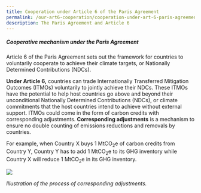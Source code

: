 ```yaml
---
title: Cooperation under Article 6 of the Paris Agreement
permalink: /our-art6-cooperation/cooperation-under-art-6-paris-agreement/
description: The Paris Agreement and Article 6
---
```

##### Cooperative mechanism under the Paris Agreement

Article 6 of the Paris Agreement sets out the framework for countries to voluntarily cooperate to achieve their climate targets, or Nationally Determined Contributions (NDCs).

**Under Article 6,** countries can trade Internationally Transferred Mitigation Outcomes (ITMOs) voluntarily to jointly achieve their NDCs. These ITMOs have the potential to help host countries go above and beyond their unconditional Nationally Determined Contributions (NDCs), or climate commitments that the host countries intend to achieve without external support. ITMOs could come in the form of carbon credits with corresponding adjustments. **Corresponding adjustments** is a mechanism to ensure no double counting of emissions reductions and removals by countries.

For example, when Country X buys 1 MtCO<sub>2</sub>e of carbon credits from Country Y, Country Y has to add 1 MtCO<sub>2</sub>e to its GHG inventory while Country X will reduce 1 MtCO<sub>2</sub>e in its GHG inventory.


<img src="https://file.go.gov.sg/corrsadj.gif">

*Illustration of the process of corresponding adjustments.*